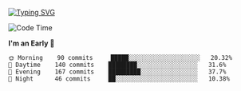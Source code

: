 [![Typing SVG](https://readme-typing-svg.demolab.com?font=Fira+Code&pause=1000&width=435&lines=Welcome+to+theArjun's+Profile)](https://git.io/typing-svg)


<!--START_SECTION:waka-->
![Code Time](http://img.shields.io/badge/Code%20Time-2%2C896%20hrs%2044%20mins-blue)

**I'm an Early 🐤** 

```text
🌞 Morning    90 commits     █████░░░░░░░░░░░░░░░░░░░░   20.32% 
🌆 Daytime    140 commits    ████████░░░░░░░░░░░░░░░░░   31.6% 
🌃 Evening    167 commits    █████████░░░░░░░░░░░░░░░░   37.7% 
🌙 Night      46 commits     ██░░░░░░░░░░░░░░░░░░░░░░░   10.38%

```



<!--END_SECTION:waka-->